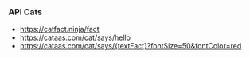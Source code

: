 ### APi Cats
- https://catfact.ninja/fact
- https://cataas.com/cat/says/hello
- https://cataas.com/cat/says/{textFact}?fontSize=50&fontColor=red
